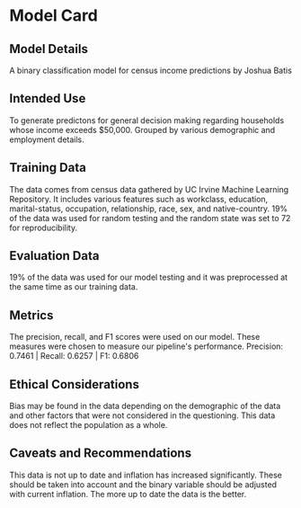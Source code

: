 # Model Card

## Model Details
A binary classification model for census income predictions by Joshua Batis

## Intended Use
To generate predictons for general decision making regarding households whose income exceeds $50,000.  Grouped by various demographic and employment details.

## Training Data
The data comes from census data gathered by UC Irvine Machine Learning Repository. It includes various features such as workclass, education, marital-status, occupation, relationship, race, sex, and native-country. 19% of the data was used for random testing and the random state was set to 72 for reproducibility.

## Evaluation Data
19% of the data was used for our model testing and it was preprocessed at the same time as our training data.

## Metrics
The precision, recall, and F1 scores were used on our model. These measures were chosen to measure our pipeline's performance.
Precision: 0.7461 | Recall: 0.6257 | F1: 0.6806

## Ethical Considerations
Bias may be found in the data depending on the demographic of the data and other factors that were not considered in the questioning.  This data does not reflect the population as a whole.

## Caveats and Recommendations
This data is not up to date and inflation has increased significantly.  These should be taken into account and the binary variable should be adjusted with current inflation.  The more up to date the data is the better.
